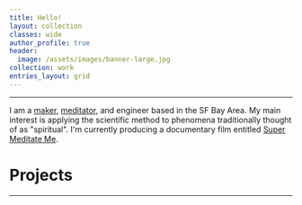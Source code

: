 ```yaml
---
title: Hello!
layout: collection
classes: wide
author_profile: true
header:
  image: /assets/images/banner-large.jpg
collection: work
entries_layout: grid
---
```

---
I am a [maker](https://en.wikipedia.org/wiki/Maker_culture), [meditator](https://www.supermeditate.me/meditations-missing-manual), and engineer based in the SF Bay Area.  My main interest is applying the scientific method to phenomena traditionally thought of as "spiritual". I'm currently producing a documentary film entitled [Super Meditate Me](http://supermeditate.me).

# Projects
---